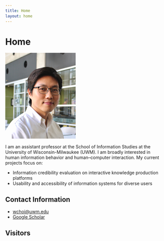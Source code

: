 ```yaml
---
title: Home
layout: home
---
```

# Home
![Wonchan Choi](/assets/images/wchoi_gp_60.png)

I am an assistant professor at the School of Information Studies at the University of Wisconsin-Milwaukee (UWM). I am broadly interested in human information behavior and human–computer interaction. My current projects focus on:
- Information credibility evaluation on interactive knowledge production platforms
- Usability and accessibility of information systems for diverse users 
## Contact Information
- wchoi@uwm.edu
- [Google Scholar](https://scholar.google.com/citations?user=p5_1GbgAAAAJ&hl=en)
## Visitors
<script type='text/javascript' id='clustrmaps' src='//cdn.clustrmaps.com/map_v2.js?cl=2d78ad&w=a&t=tt&d=tGS0qUW4M_HGt0A9FHk84gTOTtyQf2f9Mf0hbkNmruA&co=ffffff&cmo=a1eaeb&cmn=ffbe53&ct=000000'></script>

